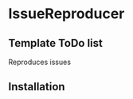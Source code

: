 # IssueReproducer

## Template ToDo list

<!-- Plugin description -->
Reproduces issues
<!-- Plugin description end -->

## Installation
